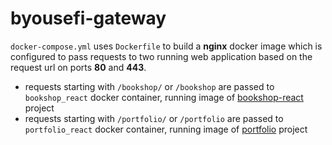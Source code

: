 # byousefi-gateway

`docker-compose.yml` uses `Dockerfile` to build a **nginx** docker image which is configured to pass requests to two running web application based on the request url on ports **80** and **443**.

-  requests starting with `/bookshop/` or `/bookshop`  are passed to `bookshop_react` docker container, running image of [bookshop-react](https://github.com/b-yousefi/bookshop-react) project
-  requests starting with `/portfolio/` or `/portfolio` are passed to `portfolio_react` docker container, running image of [portfolio](https://github.com/b-yousefi/portfolio) project

